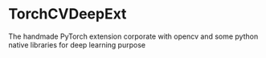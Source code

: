# TorchCVDeepExt
The handmade PyTorch extension corporate with opencv and some python native libraries for deep learning purpose 
